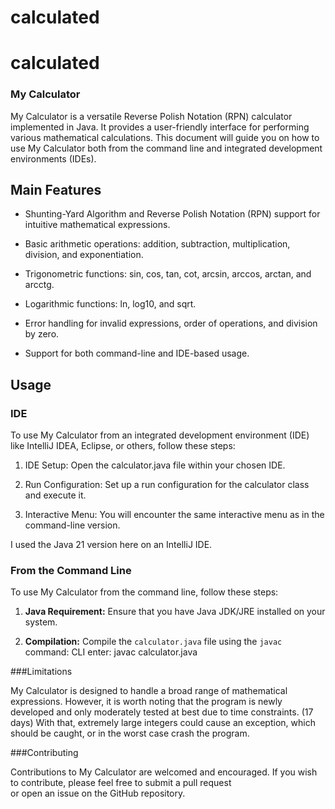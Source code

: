 # calculated

# calculated

### My Calculator

My Calculator is a versatile Reverse Polish Notation (RPN) calculator implemented in Java. 
It provides a user-friendly interface for performing various mathematical calculations. This 
document will guide you on how to use My Calculator both from the command line and integrated 
development environments (IDEs).

## Main Features

- Shunting-Yard Algorithm and Reverse Polish Notation (RPN) support for intuitive mathematical expressions.

- Basic arithmetic operations: addition, subtraction, multiplication, division, 
and exponentiation.

- Trigonometric functions: sin, cos, tan, cot, arcsin, arccos, arctan, and arcctg.

- Logarithmic functions: ln, log10, and sqrt.

- Error handling for invalid expressions, order of operations, and division by zero.

- Support for both command-line and IDE-based usage.

## Usage

### IDE

To use My Calculator from an integrated development environment (IDE) like IntelliJ IDEA, Eclipse, or others, follow these steps:

1. IDE Setup: Open the calculator.java file within your chosen IDE.

2. Run Configuration: Set up a run configuration for the calculator class and execute it.

3. Interactive Menu: You will encounter the same interactive menu as in the command-line version.
	
I used the Java 21 version here on an IntelliJ IDE. 

### From the Command Line

To use My Calculator from the command line, follow these steps:

1. **Java Requirement:** Ensure that you have Java JDK/JRE installed on your system. 

2. **Compilation:** Compile the `calculator.java` file using the `javac` command: CLI enter: javac calculator.java

###Limitations

My Calculator is designed to handle a broad range of mathematical expressions. However, it is worth noting that 
the program is newly developed and only moderately tested at best due to time constraints. (17 days) With that, 
extremely large integers could cause an exception, which should be caught, or in the worst case crash the program.

###Contributing

Contributions to My Calculator are welcomed and encouraged. If you wish to contribute, please feel free to submit a pull request 	
or open an issue on the GitHub repository.
